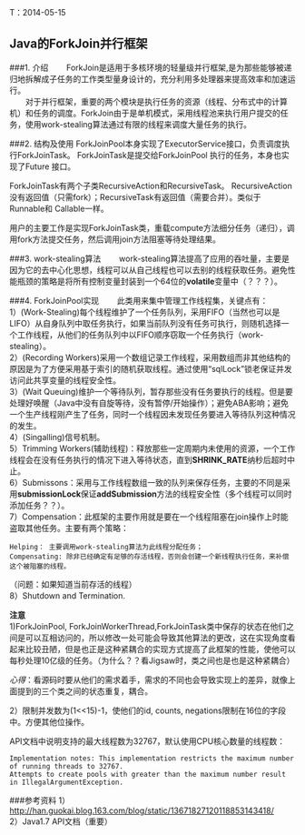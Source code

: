 <meta http-equiv="content-type" content="text/html; charset=UTF-8">

T：2014-05-15

Java的ForkJoin并行框架
-----------------------------
###1. 介绍
&emsp;&emsp;ForkJoin是适用于多核环境的轻量级并行框架,是为那些能够被递归地拆解成子任务的工作类型量身设计的，充分利用多处理器来提高效率和加速运行。  
&emsp;&emsp;对于并行框架，重要的两个模块是执行任务的资源（线程、分布式中的计算机）和任务的调度。ForkJoin由于是单机模式，采用线程池来执行用户提交的任务，使用work-stealing算法通过有限的线程来调度大量任务的执行。  


###2. 结构及使用
ForkJoinPool本身实现了ExecutorService接口，负责调度执行ForkJoinTask。
ForkJoinTask是提交给ForkJoinPool 执行的任务，本身也实现了Future 接口。

ForkJoinTask有两个子类RecursiveAction和RecursiveTask。 RecursiveAction 没有返回值（只需fork）；RecursiveTask有返回值（需要合并）。类似于Runnable和 Callable一样。

用户的主要工作是实现ForkJoinTask类，重载compute方法细分任务（递归），调用fork方法提交任务，然后调用join方法阻塞等待处理结果。

###3. work-stealing算法
&emsp;&emsp;work-stealing算法提高了应用的吞吐量，主要是因为它的去中心化思想，线程可以从自己线程也可以去别的线程获取任务。避免性能瓶颈的策略是将所有控制变量封装到一个64位的**volatile**变量中（？？？）。

###4. ForkJoinPool实现
&emsp;&emsp;此类用来集中管理工作线程集，关键点有：  
1）(Work-Stealing)每个线程维护了一个任务队列，采用FIFO（当然也可以是LIFO）从自身队列中取任务执行，如果当前队列没有任务可执行，则随机选择一个工作线程，从他们的任务队列中以FIFO顺序窃取一个任务执行（work-stealing）。  
2）(Recording Workers)采用一个数组记录工作线程，采用数组而非其他结构的原因是为了方便采用基于索引的随机获取线程。通过使用“sqlLock”锁老保证并发访问此共享变量的线程安全性。  
3）(Wait Queuing)维护一个等待队列，暂存那些没有任务要执行的线程。但是要处理好唤醒（Java中没有自旋等待，没有暂停/开始操作）；避免ABA影响；避免一个生产线程刚产生了任务，同时一个线程因未发现任务要进入等待队列这种情况的发生。  
4）(Singalling)信号机制。  
5）Trimming Workers(辅助线程)：释放那些一定周期内未使用的资源，一个工作线程会在没有任务执行的情况下进入等待状态，直到**SHRINK_RATE**纳秒后超时中止。  
6）Submissons：采用与工作线程数组一致的队列来保存任务，主要的不同是采用**submissionLock**保证**addSubmission**方法的线程安全性（多个线程可以同时添加任务？？）。  
7）Compensation：此框架的主要作用就是要在一个线程阻塞在join操作上时能盗取其他任务。主要有两个策略：  

    Helping： 主要调用work-stealing算法为此线程分配任务；
    Compensating: 除非已经确定有足够的存活线程，否则会创建一个新线程执行任务，来补偿这个被阻塞的线程。
（问题：如果知道当前存活的线程）  
8）Shutdown and Termination.   

**注意**  
1)ForkJoinPool, ForkJoinWorkerThread,ForkJoinTask类中保存的状态在他们之间是可以互相访问的，所以修改一处可能会导致其他算法的更改，这在实现角度看起来比较丑陋，但是也正是这种紧耦合的实现方式提高了此框架的性能，使他可以每秒处理10亿级的任务。（为什么？？看Jigsaw时，类之间也是也是这种紧耦合）   

*心得*：看源码时要从他们的需求着手，需求的不同也会导致实现上的差异，就像上面提到的三个类之间的状态重复，耦合。  

2）限制并发数为(1<<15)-1，使他们的id, counts, negations限制在16位的字段中。方便其他位操作。   

API文档中说明支持的最大线程数为32767，默认使用CPU核心数量的线程数： 

    Implementation notes: This implementation restricts the maximum number of running threads to 32767. 
    Attempts to create pools with greater than the maximum number result in IllegalArgumentException. 


###参考资料
1）http://han.guokai.blog.163.com/blog/static/13671827120118853143418/  
2）Java1.7 API文档（重要）